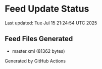 # Feed Update Status
Last updated: Tue Jul 15 21:24:54 UTC 2025

## Feed Files Generated
- master.xml (81362 bytes)

Generated by GitHub Actions

